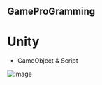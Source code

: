## GameProGramming

# Unity

- GameObject & Script

![image](https://github.com/user-attachments/assets/3453b26e-65e7-4bfd-8c12-c6a88798a662)
